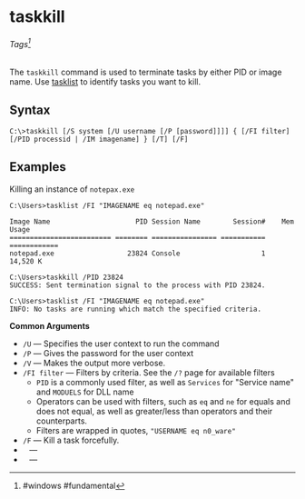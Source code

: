 # taskkill
###### Tags[^1]
The `taskkill` command is used to terminate tasks by either PID or image name. Use [tasklist](tasklist.md) to identify tasks you want to kill. 
## Syntax
```
C:\>taskkill [/S system [/U username [/P [password]]]] { [/FI filter] [/PID processid | /IM imagename] } [/T] [/F]

```

## Examples

Killing an instance of `notepax.exe`

```
C:\Users>tasklist /FI "IMAGENAME eq notepad.exe"

Image Name                     PID Session Name        Session#    Mem Usage
========================= ======== ================ =========== ============
notepad.exe                  23824 Console                    1     14,520 K

C:\Users>taskkill /PID 23824
SUCCESS: Sent termination signal to the process with PID 23824.

C:\Users>tasklist /FI "IMAGENAME eq notepad.exe"
INFO: No tasks are running which match the specified criteria.
```


 **Common Arguments**
 - `/U` &mdash; Specifies the user context to run the command 
 - `/P` &mdash; Gives the password for the user context 
 - `/V` &mdash; Makes the output more verbose.  
 - `/FI filter` &mdash; Filters by criteria. See the `/?` page for available filters
	 - `PID` is a commonly used filter, as well as `Services` for "Service name" and `MODUELS` for DLL name
	 - Operators can be used with filters, such as `eq` and `ne` for equals and does not equal, as well as greater/less than operators and their counterparts. 
	 - Filters are wrapped in quotes, `"USERNAME eq n0_ware"` 
 - `/F` &mdash; Kill a task forcefully. 
 - ` ` &mdash; 
 - ` ` &mdash; 



 [^1]: #windows #fundamental 
